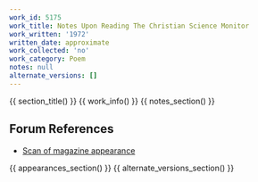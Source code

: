 ```yaml
---
work_id: 5175
work_title: Notes Upon Reading The Christian Science Monitor
work_written: '1972'
written_date: approximate
work_collected: 'no'
work_category: Poem
notes: null
alternate_versions: []
---
```


{{ section_title() }}
{{ work_info() }}
{{ notes_section() }}
## Forum References
- [Scan of magazine appearance](https://bukowskiforum.com/threads/chicago-review-vol-24-no-3-winter-1972.11572/)

{{ appearances_section() }}
{{ alternate_versions_section() }}